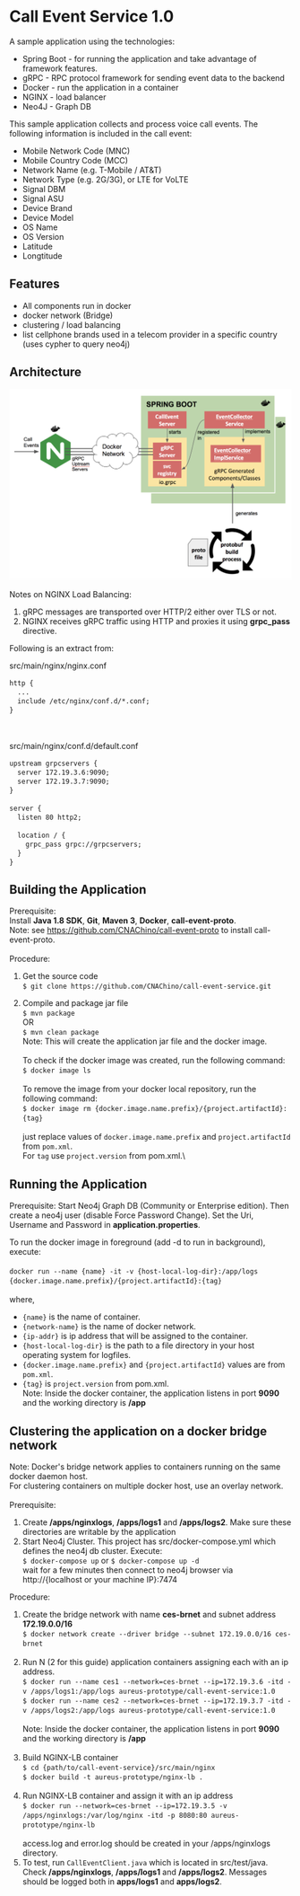 # Call Event Service 1.0

A sample application using the technologies:
* Spring Boot - for running the application and take advantage of framework features.
* gRPC - RPC protocol framework for sending event data to the backend 
* Docker - run the application in a container
* NGINX - load balancer
* Neo4J - Graph DB

This sample application collects and process voice call events.  The following information is included in the call event:

* Mobile Network Code (MNC) 
* Mobile Country Code (MCC) 
* Network Name (e.g. T-Mobile / AT&T)
* Network Type (e.g. 2G/3G), or LTE for VoLTE
* Signal DBM
* Signal ASU
* Device Brand
* Device Model
* OS Name
* OS Version
* Latitude
* Longtitude

## Features
* All components run in docker
* docker network (Bridge) 
* clustering / load balancing
* list cellphone brands used in a telecom provider in a specific country (uses cypher to query neo4j)



 
## Architecture

![TD Image](appdesign.png)

Notes on NGINX Load Balancing:
1. gRPC messages are transported over HTTP/2 either over TLS or not.
2. NGINX receives gRPC traffic using HTTP and proxies it using **grpc_pass** directive.

Following is an extract from:

src/main/nginx/nginx.conf
~~~~
http {
  ...
  include /etc/nginx/conf.d/*.conf;
}
~~~~
&nbsp;\
&nbsp;\
src/main/nginx/conf.d/default.conf  
~~~~
upstream grpcservers {
  server 172.19.3.6:9090;
  server 172.19.3.7:9090;
}

server {
  listen 80 http2;

  location / {
    grpc_pass grpc://grpcservers;
  }
}
~~~~
## Building the Application
 Prerequisite:\
Install **Java 1.8 SDK**, **Git**, **Maven 3**, **Docker**, **call-event-proto**.\
Note:  see https://github.com/CNAChino/call-event-proto to install call-event-proto.\
&nbsp;\
Procedure:
1.  Get the source code\
`$ git clone https://github.com/CNAChino/call-event-service.git`

2.  Compile and package jar file\
`$ mvn package`\
OR\
`$ mvn clean package`\
Note:  This will create the application jar file and the docker image.\
&nbsp;\
To check if the docker image was created, run the following command:\
`$ docker image ls`\
&nbsp;\
To remove the image from your docker local repository, run the following command:\
`$ docker image rm {docker.image.name.prefix}/{project.artifactId}:{tag}`\
&nbsp;\
just replace values of `docker.image.name.prefix` and `project.artifactId` from `pom.xml`.\
For `tag` use `project.version` from pom.xml.\

## Running the Application

Prerequisite:  Start Neo4j Graph DB (Community or Enterprise edition).  Then create a neo4j user (disable Force Password Change).  Set the Uri, Username and Password in **application.properties**.

To run the docker image in foreground (add -d to run in background), execute:\
&nbsp;\
`docker run --name {name} -it -v {host-local-log-dir}:/app/logs {docker.image.name.prefix}/{project.artifactId}:{tag}`\
&nbsp;\
where,
* `{name}` is the name of container.
* `{network-name}` is the name of docker network.
* `{ip-addr}` is ip address that will be assigned to the container.
* `{host-local-log-dir}` is the  path to a file directory in your host operating system for logfiles.
* `{docker.image.name.prefix}` and `{project.artifactId}` values are from `pom.xml`.
* `{tag}` is `project.version` from pom.xml.
&nbsp;\
Note:  Inside the docker container,  the application listens in port **9090** and the working directory is **/app**


## Clustering the application on a docker bridge network

Note:  Docker's bridge network applies to containers running on the same docker daemon host.\
For clustering containers on multiple docker host, use an overlay network.\
&nbsp;\
Prerequisite:
1. Create **/apps/nginxlogs**, **/apps/logs1** and **/apps/logs2**.  Make sure these directories are writable by the application
2. Start Neo4j Cluster.  This project has src/docker-compose.yml which defines the neo4j db cluster.  Execute:  
`$ docker-compose up` or `$ docker-compose up -d`\
wait for a few minutes then connect to neo4j browser via http://{localhost or your machine IP}:7474
&nbsp;

Procedure:
1.  Create the bridge network with name **ces-brnet** and subnet address **172.19.0.0/16**\
`$ docker network create --driver bridge --subnet 172.19.0.0/16 ces-brnet`\
&nbsp;
2.  Run N (2 for this guide) application containers assigning each with an ip address.\
`$ docker run --name ces1 --network=ces-brnet --ip=172.19.3.6 -itd -v /apps/logs1:/app/logs aureus-prototype/call-event-service:1.0`\
`$ docker run --name ces2 --network=ces-brnet --ip=172.19.3.7 -itd -v /apps/logs2:/app/logs aureus-prototype/call-event-service:1.0`\
&nbsp;\
Note:  Inside the docker container,  the application listens in port **9090** and the working directory is **/app**\
&nbsp;
3.  Build NGINX-LB container\
`$ cd {path/to/call-event-service}/src/main/nginx`\
`$ docker build -t aureus-prototype/nginx-lb .`
&nbsp;\
&nbsp;
4.  Run NGINX-LB container and assign it with an ip address\
`$ docker run --network=ces-brnet --ip=172.19.3.5 -v /apps/nginxlogs:/var/log/nginx -itd -p 8080:80 aureus-prototype/nginx-lb`\
&nbsp;\
access.log and error.log should be created in your /apps/nginxlogs directory.
&nbsp;
5.  To test, run `CallEventClient.java` which is located in src/test/java.  Check **/apps/nginxlogs**, **/apps/logs1** and **/apps/logs2**.  Messages should be logged both in **apps/logs1** and **apps/logs2**.  
 
